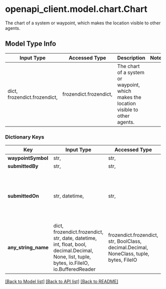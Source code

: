 # openapi_client.model.chart.Chart

The chart of a system or waypoint, which makes the location visible to other agents.

## Model Type Info
Input Type | Accessed Type | Description | Notes
------------ | ------------- | ------------- | -------------
dict, frozendict.frozendict,  | frozendict.frozendict,  | The chart of a system or waypoint, which makes the location visible to other agents. | 

### Dictionary Keys
Key | Input Type | Accessed Type | Description | Notes
------------ | ------------- | ------------- | ------------- | -------------
**waypointSymbol** | str,  | str,  |  | [optional] 
**submittedBy** | str,  | str,  |  | [optional] 
**submittedOn** | str, datetime,  | str,  |  | [optional] value must conform to RFC-3339 date-time
**any_string_name** | dict, frozendict.frozendict, str, date, datetime, int, float, bool, decimal.Decimal, None, list, tuple, bytes, io.FileIO, io.BufferedReader | frozendict.frozendict, str, BoolClass, decimal.Decimal, NoneClass, tuple, bytes, FileIO | any string name can be used but the value must be the correct type | [optional]

[[Back to Model list]](../../README.md#documentation-for-models) [[Back to API list]](../../README.md#documentation-for-api-endpoints) [[Back to README]](../../README.md)

